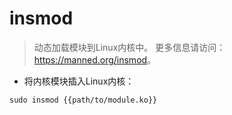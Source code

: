 # insmod

> 动态加载模块到Linux内核中。
> 更多信息请访问：<https://manned.org/insmod>。

- 将内核模块插入Linux内核：

`sudo insmod {{path/to/module.ko}}`